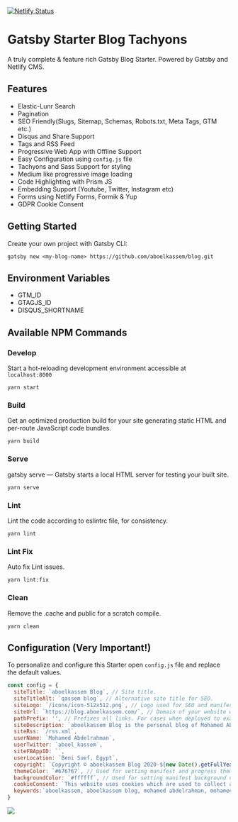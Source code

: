 [![Netlify Status](https://api.netlify.com/api/v1/badges/f43dd0bc-ce3d-4262-bef2-29b4c9347442/deploy-status)](https://app.netlify.com/sites/blog-aboelkassem/deploys)

# Gatsby Starter Blog Tachyons

A truly complete & feature rich Gatsby Blog Starter. Powered by Gatsby and Netlify CMS.

## Features

* Elastic-Lunr Search
* Pagination
* SEO Friendly(Slugs, Sitemap, Schemas, Robots.txt, Meta Tags, GTM etc.)
* Disqus and Share Support
* Tags and RSS Feed
* Progressive Web App with Offline Support
* Easy Configuration using `config.js` file
* Tachyons and Sass Support for styling
* Medium like progressive image loading
* Code Highlighting with Prism JS
* Embedding Support (Youtube, Twitter, Instagram etc)
* Forms using Netlify Forms, Formik & Yup
* GDPR Cookie Consent

## Getting Started
Create your own project with Gatsby CLI:

```shell
gatsby new <my-blog-name> https://github.com/aboelkassem/blog.git 
```
## Environment Variables

* GTM_ID
* GTAGJS_ID
* DISQUS_SHORTNAME

## Available NPM Commands

### Develop

Start a hot-reloading development environment accessible at `localhost:8000`

```shell
yarn start
```

### Build

Get an optimized production build for your site generating static HTML and per-route JavaScript code bundles.

```shell
yarn build
```

### Serve

gatsby serve — Gatsby starts a local HTML server for testing your built site.

```shell
yarn serve
```

### Lint

Lint the code according to eslintrc file, for consistency.

```shell
yarn lint
```

### Lint Fix

Auto fix Lint issues.

```shell
yarn lint:fix
```

### Clean

Remove the .cache and public for a scratch compile.

```shell
yarn clean
```

## Configuration (Very Important!)

To personalize and configure this Starter open `config.js` file and replace the default values.

```javascript
const config = {
  siteTitle: `aboelkassem Blog`, // Site title.
  siteTitleAlt: `qassem blog`, // Alternative site title for SEO.
  siteLogo: `/icons/icon-512x512.png`, // Logo used for SEO and manifest.
  siteUrl: `https://blog.aboelkassem.com/`, // Domain of your website without pathPrefix.
  pathPrefix: '', // Prefixes all links. For cases when deployed to example.github.io/gatsby-starter-business/.
  siteDescription: `aboelkassem Blog is the personal blog of Mohamed Abdelrahman. A Brew of Awesomeness with a Pinch of Magic...`, // Website description used for RSS feeds/meta description tag.
  siteRss: `/rss.xml`,
  userName: `Mohamed Abdelrahman`,
  userTwitter: `aboel_kassem`,
  siteFBAppID: ``,
  userLocation: `Beni Suef, Egypt`,
  copyright: `Copyright © aboelkassem Blog 2020-${new Date().getFullYear().toString().substr(2, 2)}. All Rights Reserved.`, // Copyright string for the footer of the website and RSS feed.
  themeColor: `#676767`, // Used for setting manifest and progress theme colors.
  backgroundColor: `#ffffff`, // Used for setting manifest background color.
  cookieConsent: `This website uses cookies which are used to collect anonymous information to improve your browsing experience and for analytics and metrics.`,
  keywords:`aboelkassem, aboelkassem blog, mohamed abdelrahman, mohamed aboelkassem, blog aboelkassem`,
}
```

<a href="https://app.netlify.com/start/deploy?repository=https://github.com/aboelkassem/blog" target="_blank">
  <img src="https://www.netlify.com/img/global/badges/netlify-dark.svg"/>
</a>
